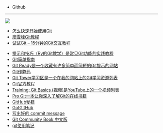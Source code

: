 - Github
---

![](http://i1.tietuku.com/0fdf84cd8c01c4c2.jpg)

* [怎么快速开始使用Git](http://sixrevisions.com/web-development/easy-git-tutorial/)
* [廖雪峰Git教程](http://www.liaoxuefeng.com/wiki/0013739516305929606dd18361248578c67b8067c8c017b000)
* [试试Git – 15分钟的Git交互教程](https://try.github.io/levels/1/challenges/1)
<!--more-->
* [提示和技巧（Ry的Git教学）是常见Git功能的实践教程](http://rypress.com/tutorials/git/tips-and-tricks)
* [Git简单指南](http://rogerdudler.github.io/git-guide/)
* [Git Ready是一个收藏有许多简单而简短的Git提示的网站](http://gitready.com/)
* [Git作弊码](http://www.git-tower.com/blog/git-cheat-sheet/)
* [Git Tower学习区是一个在我的网站上的Git学习资源列表](http://www.git-tower.com/learn/)
* [Git官方教程](http://git-scm.com/docs/gittutorial)
* [Training: Git Basics (视频)是YouTube上的一个视频列表](https://www.youtube.com/playlist?list=PLg7s6cbtAD165JTRsXh8ofwRw0PqUnkVH)
* [Pro Git一本让你深入了解Git的在线书籍](http://git-scm.com/book/en/v2)
* [GitHub秘籍](http://snowdream86.gitbooks.io/github-cheat-sheet/content/zh/)
* [GotGitHub](http://www.worldhello.net/gotgithub/index.html)
* [写出好的 commit message](https://ruby-china.org/topics/15737)
* [Git Community Book 中文版](http://gitbook.liuhui998.com/index.html)
* [git使用笔记](http://jslite.io/2015/04/01/git%E4%BD%BF%E7%94%A8%E7%AC%94%E8%AE%B0/)